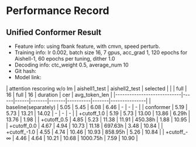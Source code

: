 # Performance Record

## Unified Conformer Result

* Feature info: using fbank feature, with cmvn, speed perturb.
* Training info: lr 0.002, batch size 16, 7 gpus, acc_grad 1, 120 epochs for Aishell-1, 60 epochs per tuning, dither 1.0
* Decoding info: ctc_weight 0.5, average_num 10
* Git hash: 
* Model link: 

| attention rescoring w/o lm | aishell1_test | aishell2_test   | selected   |
|                            | full | 16   | full  | 16    | duration | cer   | avg_token_len |
|----------------------------|------|------|-------|-------|----------|-------|---------------|
| baseline(separately)       | 5.05 | 5.45 | 6.08  | 6.46  | -        | -     | -             |
| conformer                  | 5.19 | 5.73 | 13.21 | 14.02 | -        | -     | -             |
|  +cutoff_1.0               | 5.19 | 5.73 | 13.00 | 13.86 | 6.29h    | 13.76 | 1.98          |
|   +cutoff_0.5              | 4.85 | 5.23 | 11.38 | 11.91 | 450.38h  | 1.88  | 10.95         |
|    +cutoff_0.0             | 4.67 | 4.94 | 10.73 | 11.18 | 697.63h  | 3.48  | 10.84         |
|     +cutoff_-1.0           | 4.55 | 4.74 | 10.46 | 10.93 | 858.95h  | 5.26  | 10.84         |
|      +cutoff_-∞            | 4.46 | 4.64 | 10.21 | 10.68 | 1000.75h | 7.59  | 10.90         |
